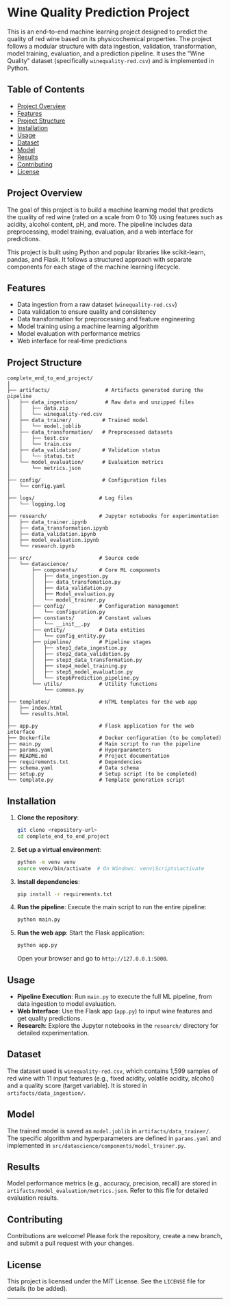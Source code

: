 
# Wine Quality Prediction Project

This is an end-to-end machine learning project designed to predict the quality of red wine based on its physicochemical properties. The project follows a modular structure with data ingestion, validation, transformation, model training, evaluation, and a prediction pipeline. It uses the "Wine Quality" dataset (specifically `winequality-red.csv`) and is implemented in Python.

## Table of Contents
- [Project Overview](#project-overview)
- [Features](#features)
- [Project Structure](#project-structure)
- [Installation](#installation)
- [Usage](#usage)
- [Dataset](#dataset)
- [Model](#model)
- [Results](#results)
- [Contributing](#contributing)
- [License](#license)

## Project Overview
The goal of this project is to build a machine learning model that predicts the quality of red wine (rated on a scale from 0 to 10) using features such as acidity, alcohol content, pH, and more. The pipeline includes data preprocessing, model training, evaluation, and a web interface for predictions.

This project is built using Python and popular libraries like scikit-learn, pandas, and Flask. It follows a structured approach with separate components for each stage of the machine learning lifecycle.

## Features
- Data ingestion from a raw dataset (`winequality-red.csv`)
- Data validation to ensure quality and consistency
- Data transformation for preprocessing and feature engineering
- Model training using a machine learning algorithm
- Model evaluation with performance metrics
- Web interface for real-time predictions

## Project Structure
```
complete_end_to_end_project/
│
├── artifacts/                  # Artifacts generated during the pipeline
│   ├── data_ingestion/         # Raw data and unzipped files
│   │   ├── data.zip
│   │   └── winequality-red.csv
│   ├── data_trainer/          # Trained model
│   │   └── model.joblib
│   ├── data_transformation/   # Preprocessed datasets
│   │   ├── test.csv
│   │   └── train.csv
│   ├── data_validation/       # Validation status
│   │   └── status.txt
│   └── model_evaluation/      # Evaluation metrics
│       └── metrics.json
│
├── config/                    # Configuration files
│   └── config.yaml
│
├── logs/                     # Log files
│   └── logging.log
│
├── research/                 # Jupyter notebooks for experimentation
│   ├── data_trainer.ipynb
│   ├── data_transformation.ipynb
│   ├── data_validation.ipynb
│   ├── model_evaluation.ipynb
│   └── research.ipynb
│
├── src/                      # Source code
│   └── datascience/
│       ├── components/       # Core ML components
│       │   ├── data_ingestion.py
│       │   ├── data_transfomation.py
│       │   ├── data_validation.py
│       │   ├── Model_evaluation.py
│       │   └── model_trainer.py
│       ├── config/           # Configuration management
│       │   └── configuration.py
│       ├── constants/        # Constant values
│       │   └── __init__.py
│       ├── entity/           # Data entities
│       │   └── config_entity.py
│       ├── pipeline/         # Pipeline stages
│       │   ├── step1_data_ingestion.py
│       │   ├── step2_data_validation.py
│       │   ├── step3_data_transformation.py
│       │   ├── step4_model_training.py
│       │   ├── step5_model_evaluation.py
│       │   └── step6Prediction_pipeline.py
│       └── utils/            # Utility functions
│           └── common.py
│
├── templates/                # HTML templates for the web app
│   ├── index.html
│   └── results.html
│
├── app.py                    # Flask application for the web interface
├── Dockerfile                # Docker configuration (to be completed)
├── main.py                   # Main script to run the pipeline
├── params.yaml               # Hyperparameters
├── README.md                 # Project documentation
├── requirements.txt          # Dependencies
├── schema.yaml               # Data schema
├── setup.py                  # Setup script (to be completed)
└── template.py               # Template generation script
```

## Installation

1. **Clone the repository**:
   ```bash
   git clone <repository-url>
   cd complete_end_to_end_project
   ```

2. **Set up a virtual environment**:
   ```bash
   python -m venv venv
   source venv/bin/activate  # On Windows: venv\Scripts\activate
   ```

3. **Install dependencies**:
   ```bash
   pip install -r requirements.txt
   ```

4. **Run the pipeline**:
   Execute the main script to run the entire pipeline:
   ```bash
   python main.py
   ```

5. **Run the web app**:
   Start the Flask application:
   ```bash
   python app.py
   ```
   Open your browser and go to `http://127.0.0.1:5000`.

## Usage
- **Pipeline Execution**: Run `main.py` to execute the full ML pipeline, from data ingestion to model evaluation.
- **Web Interface**: Use the Flask app (`app.py`) to input wine features and get quality predictions.
- **Research**: Explore the Jupyter notebooks in the `research/` directory for detailed experimentation.

## Dataset
The dataset used is `winequality-red.csv`, which contains 1,599 samples of red wine with 11 input features (e.g., fixed acidity, volatile acidity, alcohol) and a quality score (target variable). It is stored in `artifacts/data_ingestion/`.

## Model
The trained model is saved as `model.joblib` in `artifacts/data_trainer/`. The specific algorithm and hyperparameters are defined in `params.yaml` and implemented in `src/datascience/components/model_trainer.py`.

## Results
Model performance metrics (e.g., accuracy, precision, recall) are stored in `artifacts/model_evaluation/metrics.json`. Refer to this file for detailed evaluation results.

## Contributing
Contributions are welcome! Please fork the repository, create a new branch, and submit a pull request with your changes.

## License
This project is licensed under the MIT License. See the `LICENSE` file for details (to be added).

---


